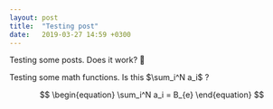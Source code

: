 ```yaml
---
layout: post
title:  "Testing post"
date:   2019-03-27 14:59 +0300
---
```


Testing some posts. Does it work? <span class="emoji">🍻</span><!--more-->

Testing some math functions. Is this $\sum_i^N a_i$ ? 

$$ 
\begin{equation}
\sum_i^N a_i = B_{e} 
\end{equation}
$$ 
    